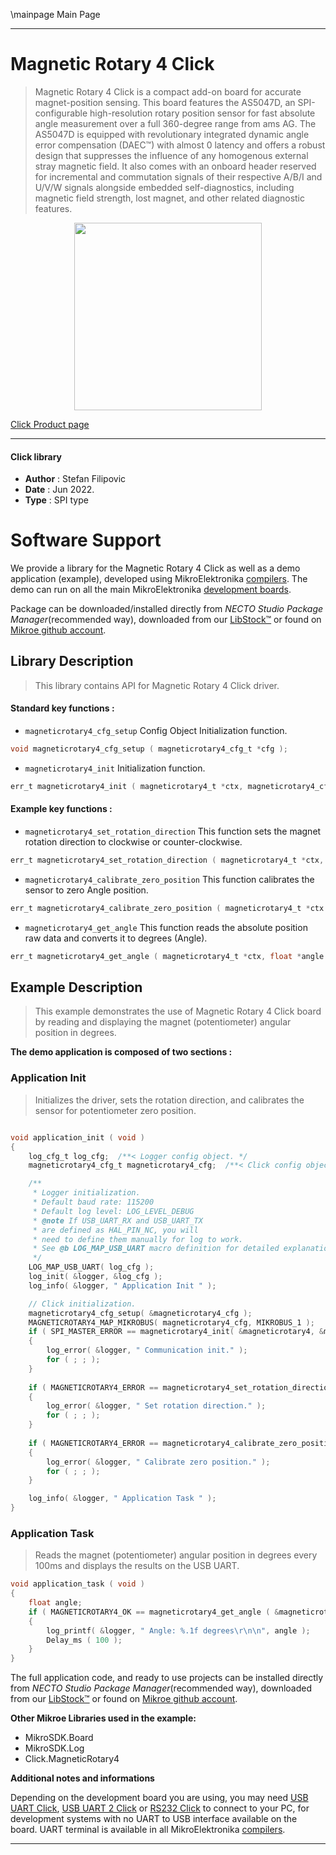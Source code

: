 \mainpage Main Page

---
# Magnetic Rotary 4 Click

> Magnetic Rotary 4 Click is a compact add-on board for accurate magnet-position sensing. This board features the AS5047D, an SPI-configurable high-resolution rotary position sensor for fast absolute angle measurement over a full 360-degree range from ams AG. The AS5047D is equipped with revolutionary integrated dynamic angle error compensation (DAEC™) with almost 0 latency and offers a robust design that suppresses the influence of any homogenous external stray magnetic field. It also comes with an onboard header reserved for incremental and commutation signals of their respective A/B/I and U/V/W signals alongside embedded self-diagnostics, including magnetic field strength, lost magnet, and other related diagnostic features.

<p align="center">
  <img src="https://download.mikroe.com/images/click_for_ide/magneticrotary4_click.png" height=300px>
</p>

[Click Product page](https://www.mikroe.com/magnetic-rotary-4-click)

---


#### Click library

- **Author**        : Stefan Filipovic
- **Date**          : Jun 2022.
- **Type**          : SPI type


# Software Support

We provide a library for the Magnetic Rotary 4 Click
as well as a demo application (example), developed using MikroElektronika
[compilers](https://www.mikroe.com/necto-studio).
The demo can run on all the main MikroElektronika [development boards](https://www.mikroe.com/development-boards).

Package can be downloaded/installed directly from *NECTO Studio Package Manager*(recommended way), downloaded from our [LibStock&trade;](https://libstock.mikroe.com) or found on [Mikroe github account](https://github.com/MikroElektronika/mikrosdk_click_v2/tree/master/clicks).

## Library Description

> This library contains API for Magnetic Rotary 4 Click driver.

#### Standard key functions :

- `magneticrotary4_cfg_setup` Config Object Initialization function.
```c
void magneticrotary4_cfg_setup ( magneticrotary4_cfg_t *cfg );
```

- `magneticrotary4_init` Initialization function.
```c
err_t magneticrotary4_init ( magneticrotary4_t *ctx, magneticrotary4_cfg_t *cfg );
```

#### Example key functions :

- `magneticrotary4_set_rotation_direction` This function sets the magnet rotation direction to clockwise or counter-clockwise.
```c
err_t magneticrotary4_set_rotation_direction ( magneticrotary4_t *ctx, uint8_t direction );
```

- `magneticrotary4_calibrate_zero_position` This function calibrates the sensor to zero Angle position.
```c
err_t magneticrotary4_calibrate_zero_position ( magneticrotary4_t *ctx );
```

- `magneticrotary4_get_angle` This function reads the absolute position raw data and converts it to degrees (Angle).
```c
err_t magneticrotary4_get_angle ( magneticrotary4_t *ctx, float *angle );
```

## Example Description

> This example demonstrates the use of Magnetic Rotary 4 Click board by reading and displaying the magnet (potentiometer) angular position in degrees.

**The demo application is composed of two sections :**

### Application Init

> Initializes the driver, sets the rotation direction, and calibrates the sensor for potentiometer zero position.

```c

void application_init ( void )
{
    log_cfg_t log_cfg;  /**< Logger config object. */
    magneticrotary4_cfg_t magneticrotary4_cfg;  /**< Click config object. */

    /** 
     * Logger initialization.
     * Default baud rate: 115200
     * Default log level: LOG_LEVEL_DEBUG
     * @note If USB_UART_RX and USB_UART_TX 
     * are defined as HAL_PIN_NC, you will 
     * need to define them manually for log to work. 
     * See @b LOG_MAP_USB_UART macro definition for detailed explanation.
     */
    LOG_MAP_USB_UART( log_cfg );
    log_init( &logger, &log_cfg );
    log_info( &logger, " Application Init " );

    // Click initialization.
    magneticrotary4_cfg_setup( &magneticrotary4_cfg );
    MAGNETICROTARY4_MAP_MIKROBUS( magneticrotary4_cfg, MIKROBUS_1 );
    if ( SPI_MASTER_ERROR == magneticrotary4_init( &magneticrotary4, &magneticrotary4_cfg ) )
    {
        log_error( &logger, " Communication init." );
        for ( ; ; );
    }
    
    if ( MAGNETICROTARY4_ERROR == magneticrotary4_set_rotation_direction ( &magneticrotary4, MAGNETICROTARY4_DIRECTION_CW ) )
    {
        log_error( &logger, " Set rotation direction." );
        for ( ; ; );
    }
    
    if ( MAGNETICROTARY4_ERROR == magneticrotary4_calibrate_zero_position ( &magneticrotary4 ) )
    {
        log_error( &logger, " Calibrate zero position." );
        for ( ; ; );
    }

    log_info( &logger, " Application Task " );
}

```

### Application Task

> Reads the magnet (potentiometer) angular position in degrees every 100ms and displays the results on the USB UART.

```c
void application_task ( void )
{
    float angle;
    if ( MAGNETICROTARY4_OK == magneticrotary4_get_angle ( &magneticrotary4, &angle ) )
    {
        log_printf( &logger, " Angle: %.1f degrees\r\n\n", angle );
        Delay_ms ( 100 );
    }
}
```

The full application code, and ready to use projects can be installed directly from *NECTO Studio Package Manager*(recommended way), downloaded from our [LibStock&trade;](https://libstock.mikroe.com) or found on [Mikroe github account](https://github.com/MikroElektronika/mikrosdk_click_v2/tree/master/clicks).

**Other Mikroe Libraries used in the example:**

- MikroSDK.Board
- MikroSDK.Log
- Click.MagneticRotary4

**Additional notes and informations**

Depending on the development board you are using, you may need
[USB UART Click](https://www.mikroe.com/usb-uart-click),
[USB UART 2 Click](https://www.mikroe.com/usb-uart-2-click) or
[RS232 Click](https://www.mikroe.com/rs232-click) to connect to your PC, for
development systems with no UART to USB interface available on the board. UART
terminal is available in all MikroElektronika
[compilers](https://shop.mikroe.com/compilers).

---
